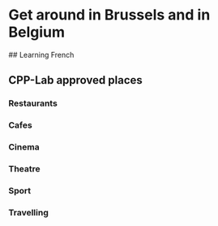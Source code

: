 # Get around in Brussels and in Belgium

## Learning French

## CPP-Lab approved places 

### Restaurants
### Cafes
### Cinema
### Theatre
### Sport
### Travelling